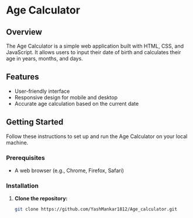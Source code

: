 # Age Calculator

## Overview

The Age Calculator is a simple web application built with HTML, CSS, and JavaScript. It allows users to input their date of birth and calculates their age in years, months, and days.

## Features

- User-friendly interface
- Responsive design for mobile and desktop
- Accurate age calculation based on the current date

## Getting Started

Follow these instructions to set up and run the Age Calculator on your local machine.

### Prerequisites

- A web browser (e.g., Chrome, Firefox, Safari)

### Installation

1. **Clone the repository:**
   ```bash
   git clone https://github.com/YashMankar1812/Age_calculator.git
